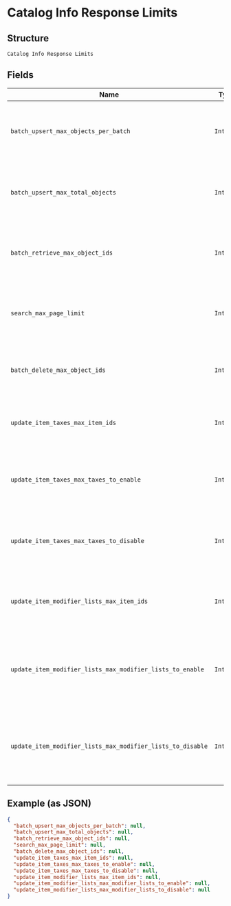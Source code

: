 
# Catalog Info Response Limits

## Structure

`Catalog Info Response Limits`

## Fields

| Name | Type | Tags | Description |
|  --- | --- | --- | --- |
| `batch_upsert_max_objects_per_batch` | `Integer` | Optional | The maximum number of objects that may appear within a single batch in a<br>`/v2/catalog/batch-upsert` request. |
| `batch_upsert_max_total_objects` | `Integer` | Optional | The maximum number of objects that may appear across all batches in a<br>`/v2/catalog/batch-upsert` request. |
| `batch_retrieve_max_object_ids` | `Integer` | Optional | The maximum number of object IDs that may appear in a `/v2/catalog/batch-retrieve`<br>request. |
| `search_max_page_limit` | `Integer` | Optional | The maximum number of results that may be returned in a page of a<br>`/v2/catalog/search` response. |
| `batch_delete_max_object_ids` | `Integer` | Optional | The maximum number of object IDs that may be included in a single<br>`/v2/catalog/batch-delete` request. |
| `update_item_taxes_max_item_ids` | `Integer` | Optional | The maximum number of item IDs that may be included in a single<br>`/v2/catalog/update-item-taxes` request. |
| `update_item_taxes_max_taxes_to_enable` | `Integer` | Optional | The maximum number of tax IDs to be enabled that may be included in a single<br>`/v2/catalog/update-item-taxes` request. |
| `update_item_taxes_max_taxes_to_disable` | `Integer` | Optional | The maximum number of tax IDs to be disabled that may be included in a single<br>`/v2/catalog/update-item-taxes` request. |
| `update_item_modifier_lists_max_item_ids` | `Integer` | Optional | The maximum number of item IDs that may be included in a single<br>`/v2/catalog/update-item-modifier-lists` request. |
| `update_item_modifier_lists_max_modifier_lists_to_enable` | `Integer` | Optional | The maximum number of modifier list IDs to be enabled that may be included in<br>a single `/v2/catalog/update-item-modifier-lists` request. |
| `update_item_modifier_lists_max_modifier_lists_to_disable` | `Integer` | Optional | The maximum number of modifier list IDs to be disabled that may be included in<br>a single `/v2/catalog/update-item-modifier-lists` request. |

## Example (as JSON)

```json
{
  "batch_upsert_max_objects_per_batch": null,
  "batch_upsert_max_total_objects": null,
  "batch_retrieve_max_object_ids": null,
  "search_max_page_limit": null,
  "batch_delete_max_object_ids": null,
  "update_item_taxes_max_item_ids": null,
  "update_item_taxes_max_taxes_to_enable": null,
  "update_item_taxes_max_taxes_to_disable": null,
  "update_item_modifier_lists_max_item_ids": null,
  "update_item_modifier_lists_max_modifier_lists_to_enable": null,
  "update_item_modifier_lists_max_modifier_lists_to_disable": null
}
```

